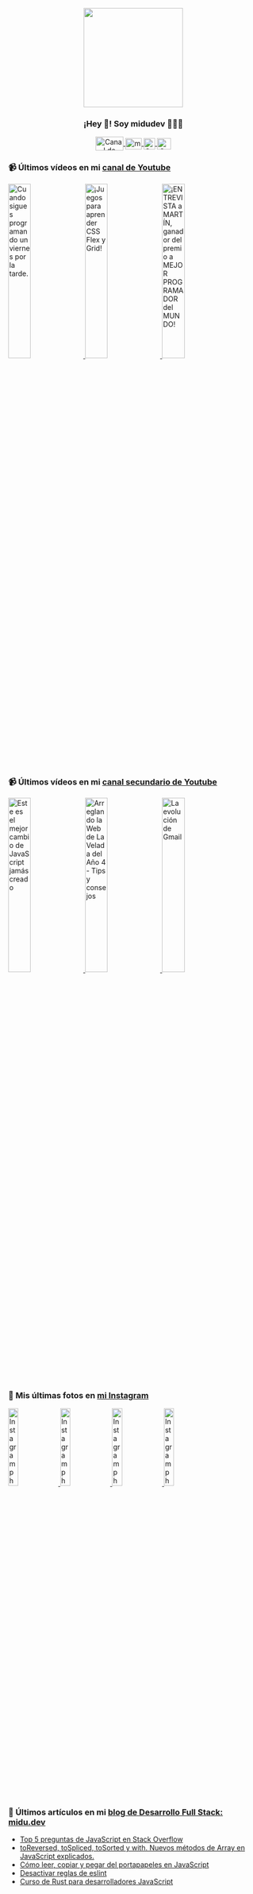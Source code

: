 <p align="center" width="300">
   <img align="center" width="200" src="https://user-images.githubusercontent.com/1561955/106762302-fda9de00-6635-11eb-99be-3ef744e60c0e.png" />
   <h3 align="center">¡Hey 👋! Soy midudev 👨🏻‍💻</h3>
</p>

<p align="center">
   <a href="https://twitch.tv/midudev" target="blank">
    <img align="center" src="https://upload.wikimedia.org/wikipedia/commons/c/ce/Twitch_logo_2019.svg" alt="Canal de Twitch de midudev" height="28px" width="56px" />
  </a>
  <span style="width: 8px;"> </span>
   <a href="https://youtube.com/midudev" target="blank">
    <img align="center" src="https://upload.wikimedia.org/wikipedia/commons/0/09/YouTube_full-color_icon_%282017%29.svg" alt="midudev" height="23px" width="33px" />
  </a>
  <span style="width: 8px;"> </span>
  <a href="https://instagram.com/midu.dev" target="blank">
    <img align="center" src="https://upload.wikimedia.org/wikipedia/commons/e/e7/Instagram_logo_2016.svg" alt="Canal de Instagram de midu.dev" height="23px" width="23px" />
  </a>
  <span style="width: 8px;"> </span>
  <a href="https://twitter.com/midudev" target="blank">
    <img align="center" src="https://upload.wikimedia.org/wikipedia/commons/thumb/6/6f/Logo_of_Twitter.svg/2491px-Logo_of_Twitter.svg.png" alt="Canal de Twitter de midudev" height="23px" width="28px" />
  </a>
</p>

### 📹 Últimos vídeos en mi [canal de Youtube](https://youtube.com/midudev?sub_confirmation=1)

<a href='https://youtu.be/DCDE3MMbu1E' target='_blank'>
  <img width='30%' src='https://img.youtube.com/vi/DCDE3MMbu1E/mqdefault.jpg' alt='Cuando sigues programando un viernes por la tarde.' />
</a>
<a href='https://youtu.be/J60YlqxWPXI' target='_blank'>
  <img width='30%' src='https://img.youtube.com/vi/J60YlqxWPXI/mqdefault.jpg' alt='¡Juegos para aprender CSS Flex y Grid!' />
</a>
<a href='https://youtu.be/GD36Qfn3GRo' target='_blank'>
  <img width='30%' src='https://img.youtube.com/vi/GD36Qfn3GRo/mqdefault.jpg' alt='¡ENTREVISTA a MARTÍN, ganador del premio a MEJOR PROGRAMADOR del MUNDO!' />
</a>

### 📹 Últimos vídeos en mi [canal secundario de Youtube](https://youtube.com/midulive?sub_confirmation=1)

<a href='https://youtu.be/jdbJDPKLupo' target='_blank'>
  <img width='30%' src='https://img.youtube.com/vi/jdbJDPKLupo/mqdefault.jpg' alt='Este es el mejor cambio de JavaScript jamás creado' />
</a>
<a href='https://youtu.be/jEHXzpfhhRQ' target='_blank'>
  <img width='30%' src='https://img.youtube.com/vi/jEHXzpfhhRQ/mqdefault.jpg' alt='Arreglando la Web de La Velada del Año 4 - Tips y consejos' />
</a>
<a href='https://youtu.be/4bzc-qxQKFg' target='_blank'>
  <img width='30%' src='https://img.youtube.com/vi/4bzc-qxQKFg/mqdefault.jpg' alt='La evolución de Gmail' />
</a>

### 📸 Mis últimas fotos en [mi Instagram](https://instagram.com/midu.dev)

<a href='https://instagram.com/p/C0CN7G_tqtL' target='_blank'>
  <img width='20%' src='https://instagram.fgla2-1.fna.fbcdn.net/v/t51.29350-15/404570989_310584011839619_4181433579164759611_n.jpg?stp=dst-jpg_e15_fr_p1080x1080&_nc_ht=instagram.fgla2-1.fna.fbcdn.net&_nc_cat=111&_nc_ohc=0GfLM9MNjfsAb60oIru&edm=APU89FABAAAA&ccb=7-5&oh=00_AfD423kL3uRj-nuAHZe7wd5DCIL6RHtbfblB_2FdU0aX6w&oe=6616419D&_nc_sid=bc0c2c' alt='Instagram photo' />
</a>
<a href='https://instagram.com/p/C5gugMst9uL' target='_blank'>
  <img width='20%' src='https://instagram.fgla2-1.fna.fbcdn.net/v/t51.29350-15/436205484_790281215922337_3701479115951850075_n.jpg?stp=dst-jpg_e15&_nc_ht=instagram.fgla2-1.fna.fbcdn.net&_nc_cat=101&_nc_ohc=aZumNDN1SYEAb7YgZlt&edm=APU89FABAAAA&ccb=7-5&oh=00_AfDCCIz_9xG0lkHClrR5HChfLomcoVofyID47bPDxWZugw&oe=6616357A&_nc_sid=bc0c2c' alt='Instagram photo' />
</a>
<a href='https://instagram.com/p/C5dptAHNSXu' target='_blank'>
  <img width='20%' src='https://instagram.fgla2-1.fna.fbcdn.net/v/t39.30808-6/436446549_18225485512277303_1338374289177457680_n.jpg?stp=dst-jpg_e35_p1080x1080_sh0.08&_nc_ht=instagram.fgla2-1.fna.fbcdn.net&_nc_cat=111&_nc_ohc=WsdNRsFoqd4Ab7roPjA&edm=APU89FAAAAAA&ccb=7-5&oh=00_AfDPKLAmLKMOLcCdUTZd11OC2-9xWcC5NfMbITUEKI0GDA&oe=661A209F&_nc_sid=bc0c2c' alt='Instagram photo' />
</a>
<a href='https://instagram.com/p/C5bHTvCoPzX' target='_blank'>
  <img width='20%' src='https://instagram.fgla2-1.fna.fbcdn.net/v/t51.2885-15/434419325_1141099090652125_2392625293848091826_n.jpg?stp=dst-jpg_e35&_nc_ht=instagram.fgla2-1.fna.fbcdn.net&_nc_cat=101&_nc_ohc=MQCJDJalpHEAb5Ul4Ci&edm=APU89FABAAAA&ccb=7-5&oh=00_AfDYfGbTOQfKmrfwRdRNrvQLA56zsZpGKuL7MsHI635JSQ&oe=661A0CAA&_nc_sid=bc0c2c' alt='Instagram photo' />
</a>

### 📝 Últimos artículos en mi [blog de Desarrollo Full Stack: midu.dev](https://midu.dev)
- [Top 5 preguntas de JavaScript en Stack Overflow](https://midu.dev/top-5-preguntas-javascript-stack-overflow/)
- [toReversed, toSpliced, toSorted y with. Nuevos métodos de Array en JavaScript explicados.](https://midu.dev/to-reversed-to-spliced-to-sorted-with/)
- [Cómo leer, copiar y pegar del portapapeles en JavaScript](https://midu.dev/leer-copiar-pegar-portapapeles-javascript/)
- [Desactivar reglas de eslint](https://midu.dev/desactivar-reglas-eslint/)
- [Curso de Rust para desarrolladores JavaScript](https://midu.dev/rust-para-desarrolladores-javascript/)